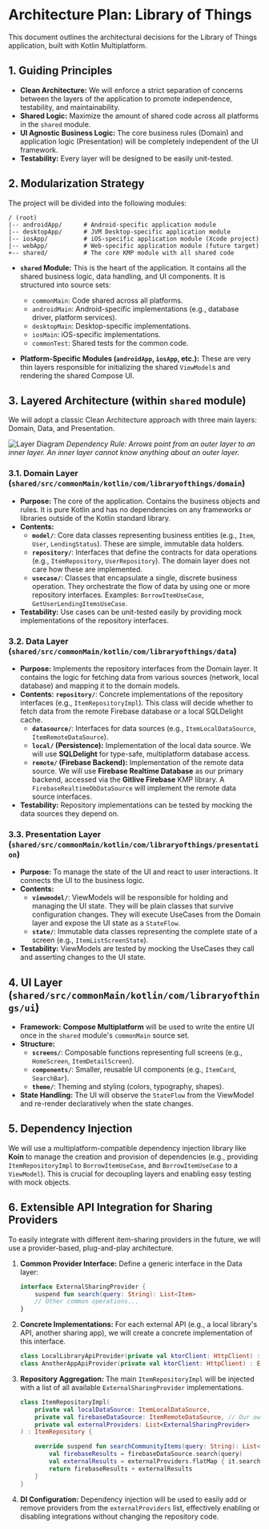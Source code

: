 # Architecture Plan: Library of Things

This document outlines the architectural decisions for the Library of Things application, built with Kotlin Multiplatform.

## 1. Guiding Principles

*   **Clean Architecture:** We will enforce a strict separation of concerns between the layers of the application to promote independence, testability, and maintainability.
*   **Shared Logic:** Maximize the amount of shared code across all platforms in the `shared` module.
*   **UI Agnostic Business Logic:** The core business rules (Domain) and application logic (Presentation) will be completely independent of the UI framework.
*   **Testability:** Every layer will be designed to be easily unit-tested.

## 2. Modularization Strategy

The project will be divided into the following modules:

```
/ (root)
|-- androidApp/      # Android-specific application module
|-- desktopApp/      # JVM Desktop-specific application module
|-- iosApp/          # iOS-specific application module (Xcode project)
|-- webApp/          # Web-specific application module (future target)
+-- shared/          # The core KMP module with all shared code
```

*   **`shared` Module:** This is the heart of the application. It contains all the shared business logic, data handling, and UI components. It is structured into source sets:
    *   `commonMain`: Code shared across all platforms.
    *   `androidMain`: Android-specific implementations (e.g., database driver, platform services).
    *   `desktopMain`: Desktop-specific implementations.
    *   `iosMain`: iOS-specific implementations.
    *   `commonTest`: Shared tests for the common code.

*   **Platform-Specific Modules (`androidApp`, `iosApp`, etc.):** These are very thin layers responsible for initializing the shared `ViewModel`s and rendering the shared Compose UI.

## 3. Layered Architecture (within `shared` module)

We will adopt a classic Clean Architecture approach with three main layers: Domain, Data, and Presentation.

![Layer Diagram](https://i.imgur.com/v9zHnQ8.png) 
*Dependency Rule: Arrows point from an outer layer to an inner layer. An inner layer cannot know anything about an outer layer.*

### 3.1. Domain Layer (`shared/src/commonMain/kotlin/com/libraryofthings/domain`)

*   **Purpose:** The core of the application. Contains the business objects and rules. It is pure Kotlin and has no dependencies on any frameworks or libraries outside of the Kotlin standard library.
*   **Contents:**
    *   **`model/`**: Core data classes representing business entities (e.g., `Item`, `User`, `LendingStatus`). These are simple, immutable data holders.
    *   **`repository/`**: Interfaces that define the contracts for data operations (e.g., `ItemRepository`, `UserRepository`). The domain layer does not care how these are implemented.
    *   **`usecase/`**: Classes that encapsulate a single, discrete business operation. They orchestrate the flow of data by using one or more repository interfaces. Examples: `BorrowItemUseCase`, `GetUserLendingItemsUseCase`.
*   **Testability:** Use cases can be unit-tested easily by providing mock implementations of the repository interfaces.

### 3.2. Data Layer (`shared/src/commonMain/kotlin/com/libraryofthings/data`)

*   **Purpose:** Implements the repository interfaces from the Domain layer. It contains the logic for fetching data from various sources (network, local database) and mapping it to the domain models.
*   **Contents:**
    **`repository/`**: Concrete implementations of the repository interfaces (e.g., `ItemRepositoryImpl`). This class will decide whether to fetch data from the remote Firebase database or a local SQLDelight cache.
    *   **`datasource/`**: Interfaces for data sources (e.g., `ItemLocalDataSource`, `ItemRemoteDataSource`).
    *   **`local/` (Persistence):** Implementation of the local data source. We will use **SQLDelight** for type-safe, multiplatform database access.
    *   **`remote/` (Firebase Backend):** Implementation of the remote data source. We will use **Firebase Realtime Database** as our primary backend, accessed via the **Gitlive Firebase** KMP library. A `FirebaseRealtimeDbDataSource` will implement the remote data source interfaces.
*   **Testability:** Repository implementations can be tested by mocking the data sources they depend on.

### 3.3. Presentation Layer (`shared/src/commonMain/kotlin/com/libraryofthings/presentation`)

*   **Purpose:** To manage the state of the UI and react to user interactions. It connects the UI to the business logic.
*   **Contents:**
    *   **`viewmodel/`**: ViewModels will be responsible for holding and managing the UI state. They will be plain classes that survive configuration changes. They will execute UseCases from the Domain layer and expose the UI state as a `StateFlow`.
    *   **`state/`**: Immutable data classes representing the complete state of a screen (e.g., `ItemListScreenState`).
*   **Testability:** ViewModels are tested by mocking the UseCases they call and asserting changes to the UI state.

## 4. UI Layer (`shared/src/commonMain/kotlin/com/libraryofthings/ui`)

*   **Framework:** **Compose Multiplatform** will be used to write the entire UI once in the `shared` module's `commonMain` source set.
*   **Structure:**
    *   **`screens/`**: Composable functions representing full screens (e.g., `HomeScreen`, `ItemDetailScreen`).
    *   **`components/`**: Smaller, reusable UI components (e.g., `ItemCard`, `SearchBar`).
    *   **`theme/`**: Theming and styling (colors, typography, shapes).
*   **State Handling:** The UI will observe the `StateFlow` from the ViewModel and re-render declaratively when the state changes.

## 5. Dependency Injection

We will use a multiplatform-compatible dependency injection library like **Koin** to manage the creation and provision of dependencies (e.g., providing `ItemRepositoryImpl` to `BorrowItemUseCase`, and `BorrowItemUseCase` to a `ViewModel`). This is crucial for decoupling layers and enabling easy testing with mock objects.

## 6. Extensible API Integration for Sharing Providers

To easily integrate with different item-sharing providers in the future, we will use a provider-based, plug-and-play architecture.

1.  **Common Provider Interface:** Define a generic interface in the Data layer:
    ```kotlin
    interface ExternalSharingProvider {
        suspend fun search(query: String): List<Item>
        // Other common operations...
    }
    ```
2.  **Concrete Implementations:** For each external API (e.g., a local library's API, another sharing app), we will create a concrete implementation of this interface.
    ```kotlin
    class LocalLibraryApiProvider(private val ktorClient: HttpClient) : ExternalSharingProvider { ... }
    class AnotherAppApiProvider(private val ktorClient: HttpClient) : ExternalSharingProvider { ... }
    ```
3.  **Repository Aggregation:** The main `ItemRepositoryImpl` will be injected with a list of all available `ExternalSharingProvider` implementations.
    ```kotlin
    class ItemRepositoryImpl(
        private val localDataSource: ItemLocalDataSource,
        private val firebaseDataSource: ItemRemoteDataSource, // Our own backend
        private val externalProviders: List<ExternalSharingProvider>
    ) : ItemRepository {

        override suspend fun searchCommunityItems(query: String): List<Item> {
            val firebaseResults = firebaseDataSource.search(query)
            val externalResults = externalProviders.flatMap { it.search(query) }
            return firebaseResults + externalResults
        }
    }
    ```
4.  **DI Configuration:** Dependency injection will be used to easily add or remove providers from the `externalProviders` list, effectively enabling or disabling integrations without changing the repository code.
